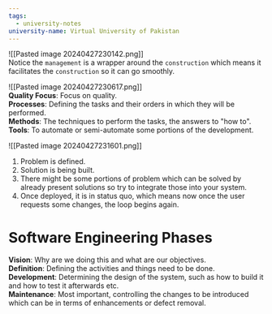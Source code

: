 ```yaml
---
tags:
  - university-notes
university-name: Virtual University of Pakistan
---
```


![[Pasted image 20240427230142.png]]  
Notice the `management` is a wrapper around the `construction` which means it facilitates the `construction` so it can go smoothly.

![[Pasted image 20240427230617.png]]  
**Quality Focus**: Focus on quality.  
**Processes**: Defining the tasks and their orders in which they will be performed.  
**Methods**: The techniques to perform the tasks, the answers to "how to".  
**Tools**: To automate or semi-automate some portions of the development.

![[Pasted image 20240427231601.png]]
1. Problem is defined.
2. Solution is being built.
3. There might be some portions of problem which can be solved by already present solutions so try to integrate those into your system.
4. Once deployed, it is in status quo, which means now once the user requests some changes, the loop begins again.

# Software Engineering Phases
**Vision**: Why are we doing this and what are our objectives.  
**Definition**: Defining the activities and things need to be done.  
**Development**: Determining the design of the system, such as how to build it and how to test it afterwards etc.  
**Maintenance**: Most important, controlling the changes to be introduced which can be in terms of enhancements or defect removal.

